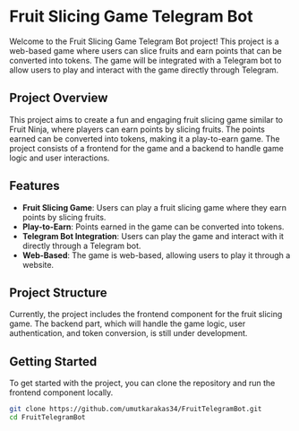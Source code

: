 
# Fruit Slicing Game Telegram Bot

Welcome to the Fruit Slicing Game Telegram Bot project! This project is a web-based game where users can slice fruits and earn points that can be converted into tokens. The game will be integrated with a Telegram bot to allow users to play and interact with the game directly through Telegram.

## Project Overview

This project aims to create a fun and engaging fruit slicing game similar to Fruit Ninja, where players can earn points by slicing fruits. The points earned can be converted into tokens, making it a play-to-earn game. The project consists of a frontend for the game and a backend to handle game logic and user interactions.

## Features

- **Fruit Slicing Game**: Users can play a fruit slicing game where they earn points by slicing fruits.
- **Play-to-Earn**: Points earned in the game can be converted into tokens.
- **Telegram Bot Integration**: Users can play the game and interact with it directly through a Telegram bot.
- **Web-Based**: The game is web-based, allowing users to play it through a website.

## Project Structure

Currently, the project includes the frontend component for the fruit slicing game. The backend part, which will handle the game logic, user authentication, and token conversion, is still under development.

## Getting Started

To get started with the project, you can clone the repository and run the frontend component locally.

```bash
git clone https://github.com/umutkarakas34/FruitTelegramBot.git
cd FruitTelegramBot
